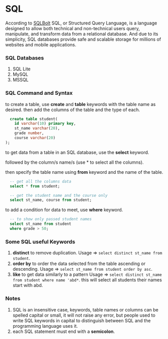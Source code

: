# SQL

According to [SQLBolt](https://sqlbolt.com/) SQL, or Structured Query Language, is a language designed to allow both technical and non-technical users query, manipulate, and transform data from a relational database. And due to its simplicity, SQL databases provide safe and scalable storage for millions of websites and mobile applications.

### SQL Databases
1. SQL Lite
2. MySQL
3. MSSQL

### SQL Command and Syntax

to create a table, use **create** and **table** keywords with the table name as desired.
then add the columns of the table and the type of each.

```SQL
  create table student(
    id varchar(10) primary key,
    st_name varchar(20),
    grade number,
    course varchar(20)
);
```

to get data from a table in an SQL database, use the **select** keyword.

followed by the column/s name/s (use * to select all the columns).

then specify the table name using **from** keyword and the name of the table.

```SQL
  -- get all the columns data
  select * from student;

  -- get the student name and the course only
  select st_name, course from student;

```

to add a condition for data to meet, use **where** keyword.

```SQL
  -- to show only passed student names
  select st_name from student
  where grade > 50;
```

### Some SQL useful Keywords

1. **distinct** to remove duplication. Usage =>  `select distinct st_name from student`.
2. **order by** to order the data selected from the table ascending or descending. Usage =>  `select st_name from student order by asc`.
3. **like** to get data similarly to a pattern Usage =>  `select distinct st_name from student where name 'abd*`. 
this will select all students their names start with abd. 

### Notes
1. SQL is an insensitive case, keywords, table names or columns can be spelled capital or small, it will not raise any error, but people used to write SQL keywords in capital to distinguish between SQL and the programming language uses it.
2. each SQL statement must end with a **semicolon**.
